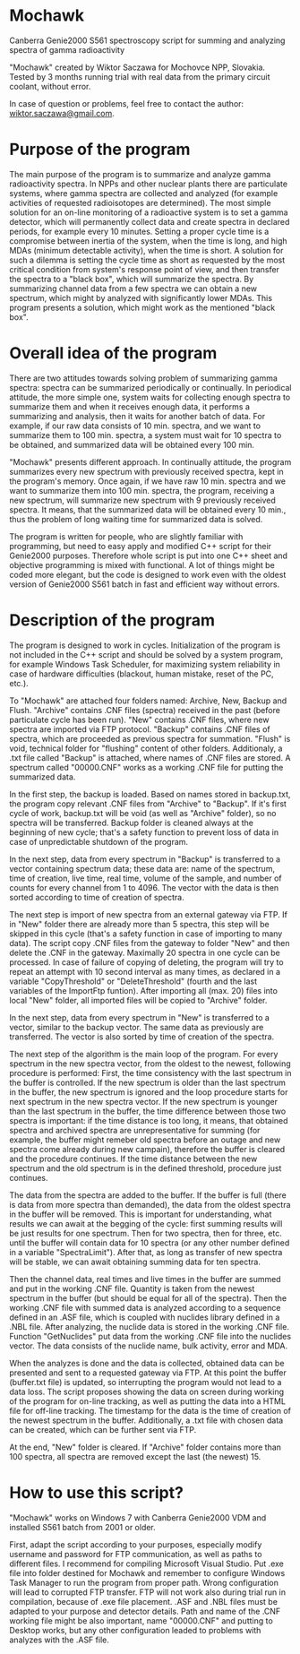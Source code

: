 # Mochawk
Canberra Genie2000 S561 spectroscopy script for summing and analyzing spectra of gamma radioactivity

"Mochawk" created by Wiktor Saczawa for Mochovce NPP, Slovakia. Tested by 3 months running trial with real data from the primary circuit coolant, without error.

In case of question or problems, feel free to contact the author: wiktor.saczawa@gmail.com.

# Purpose of the program

The main purpose of the program is to summarize and analyze gamma radioactivity spectra. In NPPs and other nuclear plants there are particulate systems, where gamma spectra are collected and analyzed (for example activities of requested radioisotopes are determined). The most simple solution for an on-line monitoring of a radioactive system is to set a gamma detector, which will permanently collect data and create spectra in declared periods, for example every 10 minutes. Setting a proper cycle time is a compromise between inertia of the system, when the time is long, and high MDAs (minimum detectable activity), when the time is short. A solution for such a dilemma is setting the cycle time as short as requested by the most critical condition from system's response point of view, and then transfer the spectra to a "black box", which will summarize the spectra. By summarizing channel data from a few spectra we can obtain a new spectrum, which might by analyzed with significantly lower MDAs. This program presents a solution, which might work as the mentioned "black box".

# Overall idea of the program

There are two attitudes towards solving problem of summarizing gamma spectra: spectra can be summarized periodically or continually. In periodical attitude, the more simple one, system waits for collecting enough spectra to summarize them and when it receives enough data, it performs a summarizing and analysis, then it waits for another batch of data. For example, if our raw data consists of 10 min. spectra, and we want to summarize them to 100 min. spectra, a system must wait for 10 spectra to be obtained, and summarized data will be obtained every 100 min. 

"Mochawk" presents different approach. In continually attitude, the program summarizes every new spectrum with previously received spectra, kept in the program's memory. Once again, if we have raw 10 min. spectra and we want to summarize them into 100 min. spectra, the program, receiving a new spectrum, will summarize new spectrum with 9 previously received spectra. It means, that the summarized data will be obtained every 10 min., thus the problem of long waiting time for summarized data is solved.

The program is written for people, who are slightly familiar with programming, but need to easy apply and modified C++ script for their Genie2000 purposes. Therefore whole script is put into one C++ sheet and objective programming is mixed with functional. A lot of things might be coded more elegant, but the code is designed to work even with the oldest version of Genie2000 S561 batch in fast and efficient way without errors. 

# Description of the program

The program is designed to work in cycles. Initialization of the program is not included in the C++ script and should be solved by a system program, for example Windows Task Scheduler, for maximizing system reliability in case of hardware difficulties (blackout, human mistake, reset of the PC, etc.). 

To "Mochawk" are attached four folders named: Archive, New, Backup and Flush. "Archive" contains .CNF files (spectra) received in the past (before particulate cycle has been run). "New" contains .CNF files, where new spectra are imported via FTP protocol. "Backup" contains .CNF files of spectra, which are proceeded as previous spectra for summation. "Flush" is void, technical folder for "flushing" content of other folders. Additionaly, a .txt file called "Backup" is attached, where names of .CNF files are stored. A spectrum called "00000.CNF" works as a working .CNF file for putting the summarized data. 

In the first step, the backup is loaded. Based on names stored in backup.txt, the program copy relevant .CNF files from "Archive" to "Backup". If it's first cycle of work, backup.txt will be void (as well as "Archive" folder), so no spectra will be transferred. Backup folder is cleaned always at the beginning of new cycle; that's a safety function to prevent loss of data in case of unpredictable shutdown of the program. 

In the next step, data from every spectrum in "Backup" is transferred to a vector containing spectrum data; these data are: name of the spectrum, time of creation, live time, real time, volume of the sample, and number of counts for every channel from 1 to 4096. The vector with the data is then sorted according to time of creation of spectra.

The next step is import of new spectra from an external gateway via FTP. If in "New" folder there are already more than 5 spectra, this step will be skipped in this cycle (that's a safety function in case of importing to many data). The script copy .CNF files from the gateway to folder "New" and then delete the .CNF in the gateway. Maximally 20 spectra in one cycle can be processed. In case of failure of copying of deleting, the program will try to repeat an attempt with 10 second interval as many times, as declared in a variable "CopyThreshold" or "DeleteThreshold" (fourth and the last variables of the ImportFtp funtion). After importing all (max. 20) files into local "New" folder, all imported files will be copied to "Archive" folder. 

In the next step, data from every spectrum in "New" is transferred to a vector, similar to the backup vector. The same data as previously are transferred. The vector is also sorted by time of creation of the spectra.

The next step of the algorithm is the main loop of the program. For every spectrum in the new spectra vector, from the oldest to the newest, following procedure is performed: First, the time consistency with the last spectrum in the buffer is controlled. If the new spectrum is older than the last spectrum in the buffer, the new spectrum is ignored and the loop procedure starts for next spectrum in the new spectra vector. If the new spectrum is younger than the last spectrum in the buffer, the time difference between those two spectra is important: if the time distance is too long, it means, that obtained spectra and archived spectra are unrepresentative for summing (for example, the buffer might remeber old spectra before an outage and new spectra come already during new campain), therefore the buffer is cleared and the procedure continues. If the time distance between the new spectrum and the old spectrum is in the defined threshold, procedure just continues. 

The data from the spectra are added to the buffer. If the buffer is full (there is data from more spectra than demanded), the data from the oldest spectra in the buffer will be removed. This is important for understanding, what results we can await at the begging of the cycle: first summing results will be just results for one spectrum. Then for two spectra, then for three, etc. until the buffer will contain data for 10 spectra (or any other number defined in a variable "SpectraLimit"). After that, as long as transfer of new spectra will be stable, we can await obtaining summing data for ten spectra.

Then the channel data, real times and live times in the buffer are summed and put in the working .CNF file. Quantity is taken from the newest spectrum in the buffer (but should be equal for all of the spectra). Then the working .CNF file with summed data is analyzed according to a sequence defined in an .ASF file, which is coupled with nuclides library defined in a .NBL file. After analyzing, the nuclide data is stored in the working .CNF file. Function "GetNuclides" put data from the working .CNF file into the nuclides vector. The data consists of the nuclide name, bulk activity, error and MDA. 

When the analyzes is done and the data is collected, obtained data can be presented and sent to a requested gateway via FTP. At this point the buffer (buffer.txt file) is updated, so interrupting the program would not lead to a data loss. The script proposes showing the data on screen during working of the program for on-line tracking, as well as putting the data into a HTML file for off-line tracking. The timestamp for the data is the time of creation of the newest spectrum in the buffer. Additionally, a .txt file with chosen data can be created, which can be further sent via FTP.

At the end, "New" folder is cleared. If "Archive" folder contains more than 100 spectra, all spectra are removed except the last (the newest) 15. 

# How to use this script?

"Mochawk" works on Windows 7 with Canberra Genie2000 VDM and installed S561 batch from 2001 or older.

First, adapt the script according to your purposes, especially modify username and password for FTP communication, as well as paths to different files. I recommend for compiling Microsoft Visual Studio. Put .exe file into folder destined for Mochawk and remember to configure Windows Task Manager to run the program from proper path. Wrong configuration will lead to corrupted FTP transfer. FTP will not work also during trial run in compilation, because of .exe file placement. .ASF and .NBL files must be adapted to your purpose and detector details. Path and name of the .CNF working file might be also important, name "00000.CNF" and putting to Desktop works, but any other configuration leaded to problems with analyzes with the .ASF file. 

